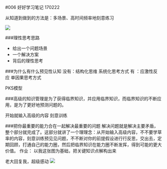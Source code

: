 #006 好好学习笔记 170222

从知道到做到的方法是：多场景、高时间频率地刻意练习

![](./_image/206030564925979812.jpg)

###理性思考思路
 - 给出一个问题场景
 - 一个解决方案
 - 背后的理性思考

###为什么有什么预见性认知
没有：结构化思维   系统化思考方式
有  ：应激性反应    单因果思考方式

PKS模型

###高级的知识管理是为了获得临界知识，并应用临界知识，而临界知识的不断应用，是为了更好地预测问题的。

开始就输入高级的内容
刻意训练

###把你最重要的能力合在一起解决最重要的问题
解决问题就是解决主要矛盾，整个部分就完成了。这部分就讲了一个理理念：从开始输入高级内容，不不要学草率的内容，刻意训练预⻅见问题，不不断对你的前提假设进行行反思，交出去，定期回顾，打通自己的能力圈，然后把临界知识在能力圈不断发挥，得到可能的更大价值。
作业：
以我这张图为基础，把关键知识点解构出来



老大回复我，超级感动
![](./_image/2017-02-22-22-32-59.jpg)










